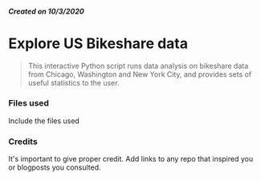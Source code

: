 ##### Created on 10/3/2020

# Explore US Bikeshare data
> This interactive Python script runs data analysis on bikeshare data from Chicago, Washington and New York City, and provides sets of useful statistics to the user.


### Files used
Include the files used

### Credits
It's important to give proper credit. Add links to any repo that inspired you or blogposts you consulted.
